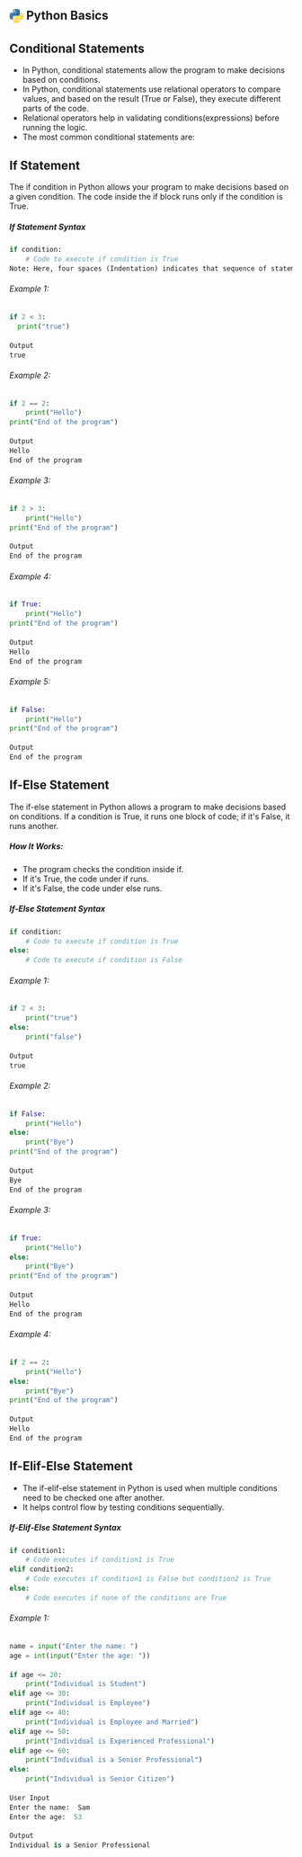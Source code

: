 <html>
 <body>
  <h2><sub><img src="https://github.com/RadhikaDeshpande1010/icon-library/blob/main/python-icon/python-icon.png" height="25" width="25"></sub> Python Basics</h2>
  <h2>Conditional Statements</h2>
   
  -	In Python, conditional statements allow the program to make decisions based on conditions.
  -	In Python, conditional statements use relational operators to compare values, and based on the result (True or False), they execute different parts of the code.
  -	Relational operators help in validating conditions(expressions) before running the logic.
  -	The most common conditional statements are:

  <h2>If Statement</h2>
  <p>The if condition in Python allows your program to make decisions based on a given condition. The code inside the if block runs only if the condition is True.</p>
  <h5>If Statement Syntax</h5>

  ```python
  if condition:
      # Code to execute if condition is True
  Note: Here, four spaces (Indentation) indicates that sequence of statements you mention fall under the if block.
  ```
  <h6>Example 1:</h6>

  ```python
  if 2 < 3:
    print("true")

  Output
  true
  ```
  <h6>Example 2:</h6>

  ```python
  if 2 == 2:
      print("Hello")
  print("End of the program")

  Output
  Hello
  End of the program
  ```
  <h6>Example 3:</h6>

  ```python
  if 2 > 3:
      print("Hello")
  print("End of the program")

  Output
  End of the program
  ```
  <h6>Example 4:</h6>

  ```python
  if True:
      print("Hello")
  print("End of the program")

  Output
  Hello
  End of the program
  ```
  <h6>Example 5:</h6>

  ```python
  if False:
      print("Hello")
  print("End of the program")

  Output
  End of the program
  ```

  <h2>If-Else Statement</h2>
  <p>The if-else statement in Python allows a program to make decisions based on conditions. If a condition is True, it runs one block of code; if it's False, it runs another.</p>
  <h5>How It Works:</h5>
  
  - The program checks the condition inside if.
  -	If it's True, the code under if runs.
  -	If it's False, the code under else runs.

  <h5>If-Else Statement Syntax</h5>

  ```python
  if condition:
      # Code to execute if condition is True
  else:
      # Code to execute if condition is False
  ```
  <h6>Example 1:</h6>

  ```python
  if 2 < 3:
      print("true")
  else:
      print("false")

  Output
  true
  ```
  <h6>Example 2:</h6>

  ```python
  if False:
      print("Hello")
  else:
      print("Bye")
  print("End of the program")

  Output
  Bye
  End of the program
  ```
  <h6>Example 3:</h6>

  ```python
  if True:
      print("Hello")
  else:
      print("Bye")
  print("End of the program")

  Output
  Hello
  End of the program
  ```
  <h6>Example 4:</h6>

  ```python
  if 2 == 2:
      print("Hello")
  else:
      print("Bye")
  print("End of the program")

  Output
  Hello
  End of the program
  ```

  <h2>If-Elif-Else Statement</h2>
 
  - The if-elif-else statement in Python is used when multiple conditions need to be checked one after another.
  - It helps control flow by testing conditions sequentially.

  <h5>If-Elif-Else Statement Syntax</h5>

  ```python
  if condition1:
      # Code executes if condition1 is True
  elif condition2:
      # Code executes if condition1 is False but condition2 is True
  else:
      # Code executes if none of the conditions are True
  ```
  <h6>Example 1:</h6>

  ```python
  name = input("Enter the name: ")
  age = int(input("Enter the age: "))
  
  if age <= 20:
      print("Individual is Student")
  elif age <= 30:
      print("Individual is Employee")
  elif age <= 40:
      print("Individual is Employee and Married")
  elif age <= 50:
      print("Individual is Experienced Professional")
  elif age <= 60:
      print("Individual is a Senior Professional")
  else:
      print("Individual is Senior Citizen")

  User Input
  Enter the name:  Sam
  Enter the age:  53
  
  Output
  Individual is a Senior Professional
  ```
</body>
</html>
